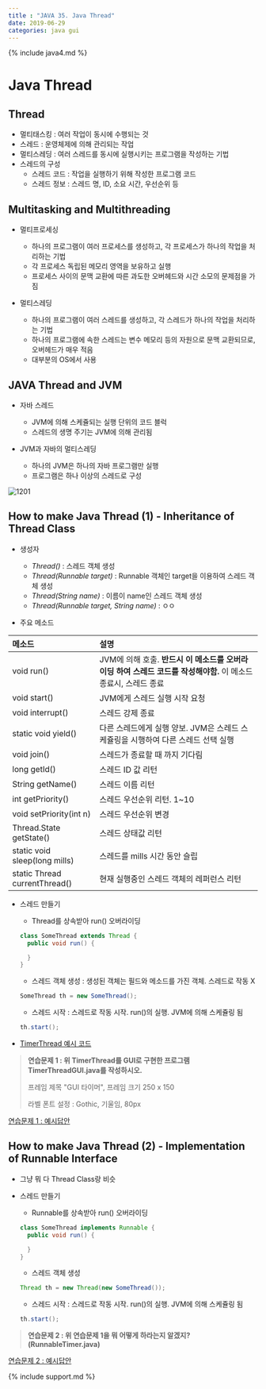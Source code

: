 ```yaml
---
title : "JAVA 35. Java Thread"
date: 2019-06-29
categories: java gui
---
```


{% include java4.md %}

# Java Thread

## Thread

* 멀티태스킹 : 여러 작업이 동시에 수행되는 것
* 스레드 : 운영체제에 의해 관리되는 작업
* 멀티스레딩 : 여러 스레드를 동시에 실행시키는 프로그램을 작성하는 기법
* 스레드의 구성
  * 스레드 코드 : 작업을 실행하기 위해 작성한 프로그램 코드
  * 스레드 정보 : 스레드 명, ID, 소요 시간, 우선순위 등
  
## Multitasking and Multithreading

* 멀티프로세싱
  * 하나의 프로그램이 여러 프로세스를 생성하고, 각 프로세스가 하나의 작업을 처리하는 기법
  * 각 프로세스 독립된 메모리 영역을 보유하고 실행
  * 프로세스 사이의 문맥 교환에 따른 과도한 오버헤드와 시간 소모의 문제점을 가짐
  
* 멀티스레딩
  * 하나의 프로그램이 여러 스레드를 생성하고, 각 스레드가 하나의 작업을 처리하는 기법
  * 하나의 프로그램에 속한 스레드는 변수 메모리 등의 자원으로 문맥 교환되므로, 오버헤드가 매우 적음
  * 대부분의 OS에서 사용
  
## JAVA Thread and JVM

* 자바 스레드
  * JVM에 의해 스케쥴되는 실행 단위의 코드 블럭
  * 스레드의 생명 주기는 JVM에 의해 관리됨
  
* JVM과 자바의 멀티스레딩
  * 하나의 JVM은 하나의 자바 프로그램만 실행
  * 프로그램은 하나 이상의 스레드로 구성
  
![1201](https://user-images.githubusercontent.com/26007107/60381498-a5415080-9a90-11e9-8e8f-44a1b3e2da53.png)


## How to make Java Thread (1) - Inheritance of Thread Class

* 생성자
  * *Thread()* : 스레드 객체 생성
  * *Thread(Runnable target)* : Runnable 객체인 target을 이용하여 스레드 객체 생성
  * *Thread(String name)* : 이름이 name인 스레드 객체 생성
  * *Thread(Runnable target, String name)* : ㅇㅇ

* 주요 메소드

메소드 | 설명
:---|:---
void run() | JVM에 의해 호출. **반드시 이 메소드를 오버라이딩 하여 스레드 코드를 작성해야함.** 이 메소드 종료시, 스레드 종료
void start() | JVM에게 스레드 실행 시작 요청
void interrupt() | 스레드 강제 종료
static void yield() | 다른 스레드에게 실행 양보. JVM은 스레드 스케쥴링을 시행하여 다른 스레드 선택 실행
void join() | 스레드가 종료할 때 까지 기다림
long getId() | 스레드 ID 값 리턴
String getName() | 스레드 이름 리턴
int getPriority() | 스레드 우선순위 리턴. 1~10
void setPriority(int n) | 스레드 우선순위 변경
Thread.State getState() | 스레드 상태값 리턴
static void sleep(long mills) | 스레드를 mills 시간 동안 슬립
static Thread currentThread() | 현재 실행중인 스레드 객체의 레퍼런스 리턴

* 스레드 만들기
  * Thread를 상속받아 run() 오버라이딩
  
  ~~~java
  class SomeThread extends Thread {
    public void run() {

    }
  }
  ~~~
  
  * 스레드 객체 생성 : 생성된 객체는 필드와 메소드를 가진 객체. 스레드로 작동 X
  
  ~~~java
  SomeThread th = new SomeThread();
  ~~~
  
  * 스레드 시작 : 스레드로 작동 시작. run()의 실행. JVM에 의해 스케쥴링 됨
  
  ~~~java
  th.start();
  ~~~

* [TimerThread 예시 코드](https://github.com/DetegiCE/JavaStudy/blob/master/chapter12/TestTimerThread.java)


> **연습문제 1 : 위 TimerThread를 GUI로 구현한 프로그램 TimerThreadGUI.java를 작성하시오.**
>
> 프레임 제목 "GUI 타이머", 프레임 크기 250 x 150
>
> 라벨 폰트 설정 : Gothic, 기울임, 80px

[연습문제 1 : 예시답안](https://github.com/DetegiCE/JavaStudy/blob/master/chapter12/TimerThreadGUI.java)


## How to make Java Thread (2) - Implementation of Runnable Interface

* 그냥 뭐 다 Thread Class랑 비슷

* 스레드 만들기
  * Runnable를 상속받아 run() 오버라이딩
  
  ~~~java
  class SomeThread implements Runnable {
    public void run() {

    }
  }
  ~~~
  
  * 스레드 객체 생성 
  
  ~~~java
  Thread th = new Thread(new SomeThread());
  ~~~
  
  * 스레드 시작 : 스레드로 작동 시작. run()의 실행. JVM에 의해 스케쥴링 됨
  
  ~~~java
  th.start();
  ~~~


> **연습문제 2 : 위 연습문제 1을 뭐 어떻게 하라는지 알겠지? (RunnableTimer.java)**

[연습문제 2 : 예시답안](https://github.com/DetegiCE/JavaStudy/blob/master/chapter12/RunnableTimer.java)

{% include support.md %}
